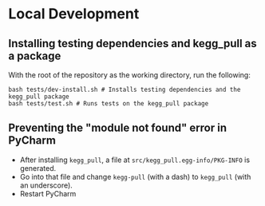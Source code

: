 # Local Development
## Installing testing dependencies and kegg_pull as a package
With the root of the repository as the working directory, run the following:
```
bash tests/dev-install.sh # Installs testing dependencies and the kegg_pull package
bash tests/test.sh # Runs tests on the kegg_pull package
```
## Preventing the "module not found" error in PyCharm
* After installing `kegg_pull`, a file at `src/kegg_pull.egg-info/PKG-INFO` is generated.
* Go into that file and change `kegg-pull` (with a dash) to `kegg_pull` (with an underscore).
* Restart PyCharm
